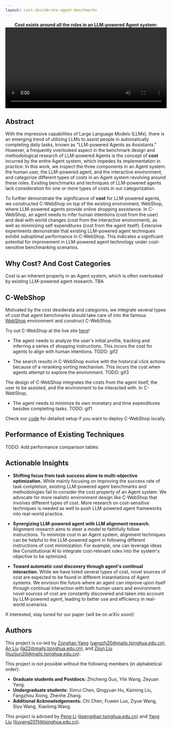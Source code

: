 ```yaml
---
layout: cost-desiderata-agent-benchmarks
---
```


<div style="text-align:center;">
  <b>Cost exists around all the roles in an LLM-powered Agent system: </b>
</div>

<video controls width="100%">
  <source src="assets/static/vid-1.mp4" type="video/mp4">
</video>

## Abstract

With the impressive capabilities of Large Language Models (LLMs), there is an emerging trend of utilizing LLMs to assist people in automatically completing daily tasks, known as "LLM-powered Agents as Assistants." However, a frequently overlooked aspect in the benchmark design and methodological research of LLM-powered Agents is the concept of **cost** incurred by the entire Agent system, which impedes its implementation in practice. In this work, we inspect the three components in an Agent system: the human user, the LLM-powered agent, and the interactive environment, and categorize different types of costs in an Agent system revolving around these roles. Existing benchmarks and techniques of LLM-powered agents lack consideration for one or more types of costs in our categorization.

To further demonstrate the significance of **cost** for LLM-powered agents, we constructed C-WebShop on top of the existing environment, WebShop, where LLM-powered agents provide online shopping assistance. In C-WebShop, an agent needs to infer human intentions (cost from the user) and deal with world changes (cost from the interactive environment), as well as minimizing self expenditures (cost from the agent itself). Extensive experiments demonstrate that existing LLM-powered agent techniques exhibit suboptimal performance in C-WebShop. This indicates a significant potential for improvement in LLM-powered agent technology under cost-sensitive benchmarking scenarios.

## Why Cost? And Cost Categories

Cost is an inherent property in an Agent system, which is often overlooked by existing LLM-powered agent research. TBA

## C-WebShop

Motivated by the cost desiderata and categories, we integrate several types of cost that agent benchmarks should take care of into the famous [WebShop](https://webshop-pnlp.github.io/) environment and construct C-WebShop.

Try out C-WebShop at the live site [here](http://49.232.144.86:5000)!

- The agent needs to analyze the user's initial profile, tracking and inferring a series of shopping instructions. This incurs the cost for agents to align with human intentions.
TODO: gif2

- The search results in C-WebShop evolve with the historical click actions because of a reranking sorting mechanism. This incurs the cost when agents attempt to explore the environment.
TODO: gif3

The design of C-WebShop integrates the costs from the agent itself, the user to be assisted, and the environment to be interacted with. In C-WebShop, 
- The agent needs to minimize its own monetary and time expenditures besides completing tasks.
TODO: gif1

Check our [code]() for detailed setup if you want to deploy C-WebShop locally.

## Performance of Existing Techniques

TODO: Add performance comparison tables

## Actionable Insights

- **Shifting focus from task success alone to multi-objective optimization.**
   While mainly focusing on improving the success rate of task completion, existing LLM-powered agent benchmarks and methodologies fail to consider the cost property of an Agent system. We advocate for more realistic environment design like C-WebShop that involves different types of cost. More research on cost-sensitive techniques is needed as well to push LLM-powered agent frameworks into real-world practice.

- **Synergizing LLM-powered agent with LLM alignment research.**
   Alignment research aims to steer a model to faithfully follow instructions. To minimize cost in an Agent system, alignment techniques can be helpful to the LLM-powered agent in following different instructions of cost minimization. For example, one can leverage ideas like Constitutional AI to integrate cost-relevant rules into the system's objective to be optimized.

- **Toward automatic cost discovery through agent's continual interaction.**
   While we have listed several types of cost, novel sources of cost are expected to be found in different instantiations of Agent systems. We envision the future where an agent can improve upon itself through continual interaction with both human users and environment: novel sources of cost are constantly discovered and taken into account by LLM-powered agent, leading to better use and efficiency in real-world scenarios.

If interested, stay tuned for our paper (will be on arXiv soon)!

## Authors

This project is co-led by [Zonghan Yang](https://minicheshire.github.io) (yangzh20@mails.tsinghua.edu.cn), [An Liu](https://github.com/xxmlala) (la22@mails.tsinghua.edu.cn), and [Zijun Liu](https://github.com/BBQGOD) (liuzijun20@mails.tsinghua.edu.cn). 

This project is not possible without the following members (in alphabetical order):
- **Graduate students and Postdocs:** Zhicheng Guo, Yile Wang, Zeyuan Yang.
- **Undergraduate students:** Xinrui Chen, Qingyuan Hu, Kaiming Liu, Fangzhou Xiong, Zhenhe Zhang.
- **Additional Acknowledgements:** Chi Chen, Fuwen Luo, Ziyue Wang, Siyu Wang, Xiaolong Wang.

This project is advised by [Peng Li](https://www.lpeng.net/) (lipeng@air.tsinghua.edu.cn) and [Yang Liu](https://nlp.csai.tsinghua.edu.cn/~ly) (liuyang2011@tsinghua.edu.cn). 